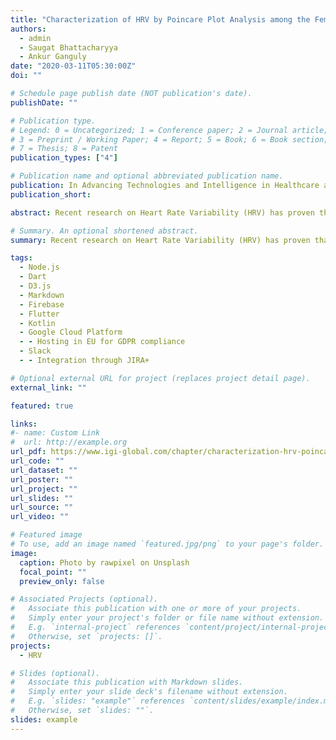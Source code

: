 ```yaml
---
title: "Characterization of HRV by Poincare Plot Analysis among the Female Tea Garden Workers of Northern Hilly Regions of West Bengal"
authors:
  - admin
  - Saugat Bhattacharyya
  - Ankur Ganguly
date: "2020-03-11T05:30:00Z"
doi: ""

# Schedule page publish date (NOT publication's date).
publishDate: ""

# Publication type.
# Legend: 0 = Uncategorized; 1 = Conference paper; 2 = Journal article;
# 3 = Preprint / Working Paper; 4 = Report; 5 = Book; 6 = Book section;
# 7 = Thesis; 8 = Patent
publication_types: ["4"]

# Publication name and optional abbreviated publication name.
publication: In Advancing Technologies and Intelligence in Healthcare and Clinical Environments Breakthroughs
publication_short:

abstract: Recent research on Heart Rate Variability (HRV) has proven that Poincare Plot is a powerful tool to mark Short Term and Long Term Heart Rate Variability. This study focuses a comprehensive characterization of HRV among the Tea Garden Workers of the Northern Hilly Regions of West Bengal. The characterization, as available from the data sets, projects the average values of SD1 characteristics, that is, Short Term HRV in females as 58.265ms and SD2 as 149.474. The SDRR shows a mean value of 87.298 with a standard deviation of 119.669 and the S Characterization as 16505.99 ms and Standard deviation of 45882.31 ms. The SDRR shows a mean value of 87.298 with a standard deviation of 119.669 and the S Characterization as 16505.99 ms and Standard deviation of 45882.31 ms. ApEn Characterization showed mean value of 0.961 and standard deviation of 0.274.

# Summary. An optional shortened abstract.
summary: Recent research on Heart Rate Variability (HRV) has proven that Poincare Plot is a powerful tool to mark Short Term and Long Term Heart Rate Variability. This study focuses a comprehensive characterization of HRV among the Tea Garden Workers of the Northern Hilly Regions of West Bengal.

tags:
  - Node.js
  - Dart
  - D3.js
  - Markdown
  - Firebase
  - Flutter
  - Kotlin
  - Google Cloud Platform
  - - Hosting in EU for GDPR compliance
  - Slack
  - - Integration through JIRA+

# Optional external URL for project (replaces project detail page).
external_link: ""

featured: true

links:
#- name: Custom Link
#  url: http://example.org
url_pdf: https://www.igi-global.com/chapter/characterization-hrv-poincare-plot-analysis/67865
url_code: ""
url_dataset: ""
url_poster: ""
url_project: ""
url_slides: ""
url_source: ""
url_video: ""

# Featured image
# To use, add an image named `featured.jpg/png` to your page's folder.
image:
  caption: Photo by rawpixel on Unsplash
  focal_point: ""
  preview_only: false

# Associated Projects (optional).
#   Associate this publication with one or more of your projects.
#   Simply enter your project's folder or file name without extension.
#   E.g. `internal-project` references `content/project/internal-project/index.md`.
#   Otherwise, set `projects: []`.
projects:
  - HRV

# Slides (optional).
#   Associate this publication with Markdown slides.
#   Simply enter your slide deck's filename without extension.
#   E.g. `slides: "example"` references `content/slides/example/index.md`.
#   Otherwise, set `slides: ""`.
slides: example
---
```

